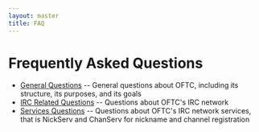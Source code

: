 ```yaml
---
layout: master
title: FAQ
---
```

# Frequently Asked Questions #

 * [General Questions](/FAQ/General_Questions) -- General questions about OFTC,
including its structure, its purposes, and its goals
 * [IRC Related Questions](/FAQ/IRC_Related_Questions) -- Questions about
OFTC's IRC network
 * [Services Questions](/FAQ/Services) -- Questions about OFTC's IRC network
services, that is NickServ and ChanServ for nickname and channel registration

